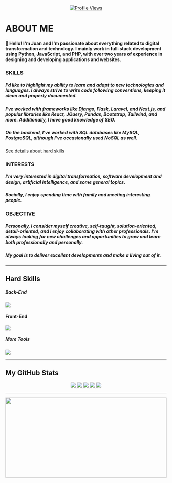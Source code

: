 <p align="center">
  <a href="#">
    <img src="https://komarev.com/ghpvc/?username=jesparzarom&color=blueviolet&style=for-the-badge" alt="Profile Views" />
  </a>
</p>

# ABOUT ME
#### 👋 Hello! I'm Juan and I'm passionate about everything related to digital transformation and technology. I mainly work in full-stack development using Python, JavaScript, and PHP, with over two years of experience in designing and developing applications and websites.

### SKILLS 

##### I'd like to highlight my ability to learn and adapt to new technologies and languages. I always strive to write code following conventions, keeping it clean and properly documented.

##### I've worked with frameworks like Django, Flask, Laravel, and Next.js, and popular libraries like React, JQuery, Pandas, Bootstrap, Tailwind, and more. Additionally, I have good knowledge of SEO.
##### On the backend, I've worked with SQL databases like MySQL, PostgreSQL, although I've occasionally used NoSQL as well.

<a href="#hard-skills">See details about hard skills</a>


### INTERESTS

##### I'm very interested in digital transformation, software development and design, artificial intelligence, and some general topics.
##### Socially, I enjoy spending time with family and meeting interesting people.

### OBJECTIVE

##### Personally, I consider myself creative, self-taught, solution-oriented, detail-oriented, and I enjoy collaborating with other professionals. I'm always looking for new challenges and opportunities to grow and learn both professionally and personally.

##### My goal is to deliver excellent developments and make a living out of it.

---

<h2 align="left">Hard Skills</h2>

<div align="left">
  <h5>Back-End</h5>
  <a href="https://skillicons.dev">
    <img src="https://skillicons.dev/icons?i=py,php,javascript,django,laravel,flask,sqlite,mysql,postgresql,mongodb&perline=10" />
  </a>
</div>

<div align="left">
  <h4>Front-End</h4>
  <a href="https://skillicons.dev">
    <img src="https://skillicons.dev/icons?i=html,css,js,react,vue,next,tailwind,bootstrap,jquery&perline=10" />
  </a>
</div>

<div align="left">
  <h5>More Tools</h5>
  <a href="https://skillicons.dev">
    <img src="https://skillicons.dev/icons?i=git,github,linux,bash,powershell,vscode,md,vercel&perline=10" />
  </a>
</div>


---

<h2 align="left">My GitHub Stats</h2>

<p align="center">
  <a href="#">
    <img src="http://github-profile-summary-cards.vercel.app/api/cards/profile-details?username=Jesparzarom&theme=midnight_purple">
  <a/>
  <a href="#">
    <img src="http://github-profile-summary-cards.vercel.app/api/cards/repos-per-language?username=Jesparzarom&theme=midnight_purple">
  </a>
  <a href="#">
    <img src="http://github-profile-summary-cards.vercel.app/api/cards/most-commit-language?username=Jesparzarom&theme=midnight_purple">
  <a/>
  <a href="#">
    <img src="http://github-profile-summary-cards.vercel.app/api/cards/productive-time?username=Jesparzarom&theme=midnight_purple&utcOffset=8">
  <a/>
  <a href="#">
    <img  src="https://github-readme-stats.vercel.app/api?username=jesparzarom&show_icons=true&text_color=9745f5&bg_color=000000&hide_border=true&ring_color=ef8539&theme=synthwave" >
  <a/>
</p>

---

<p align="center">
  <a href="#">
    <img src="https://github-trophies.vercel.app/?username=jesparzarom&theme=algolia&no-frame=true&no-bg=false&margin-w=0" width="100%" height="250">
  <a/>
</p>
